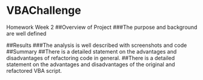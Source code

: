 # VBAChallenge
Homework Week 2
##Overview of Project
###The purpose and background are well defined 

##Results
###The analysis is well described with screenshots and code 
##Summary
##There is a detailed statement on the advantages and disadvantages of refactoring code in general.
##There is a detailed statement on the advantages and disadvantages of the original and refactored VBA script.
